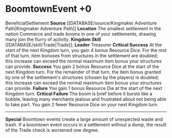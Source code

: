 ﻿---
id: '4'
level: '0'
name: Boomtown
rarity: Common
rus_type_level: null
skill:
- '[[DATABASE/skill/Trade|Trade]]'
source: '[[DATABASE/source/Kingmaker Adventure Path|Kingmaker Adventure Path]]'
trait:
- '[[DATABASE/trait/Beneficial|Beneficial]]'
- '[[DATABASE/trait/Settlement|Settlement]]'
type: Kingdom Event

---
# Boomtown<span class="item-type">Event +0</span>

<span class="item-trait">Beneficial</span><span class="item-trait">Settlement</span>
**Source** [[DATABASE/source/Kingmaker Adventure Path|Kingmaker Adventure Path]]
**Location** The smallest settlement in the nation
Commerce and trade booms in one of your settlements, drawing many join the flurry of activity.
**Kingdom Skill** [[DATABASE/skill/Trade|Trade]]; **Leader** Treasurer
**Critical Success** At the start of the next Kingdom turn, you gain 4 bonus Resource Dice. For the rest of that turn, item bonuses from structures in the settlement are doubled; this increase can exceed the normal maximum item bonus your structures can provide.
**Success** You gain 2 bonus Resource Dice at the start of the next Kingdom turn. For the remainder of that turn, the item bonus granted by one of the settlement's structures (chosen by the players) is doubled; this increase can exceed the normal maximum item bonus your structures can provide.
**Failure** You gain 1 bonus Resource Die at the start of the next Kingdom turn.
**Critical Failure** The boom is brief before it bursts like a bubble, leaving many merchants jealous and frustrated about not being able to take part. You gain 2 fewer Resource Dice on your next Kingdom turn.

---
**Special** Boomtown events create a large amount of unexpected waste and trash. If a boomtown event occurs in a settlement without a dump, the result of the Trade check is worsened one degree.
